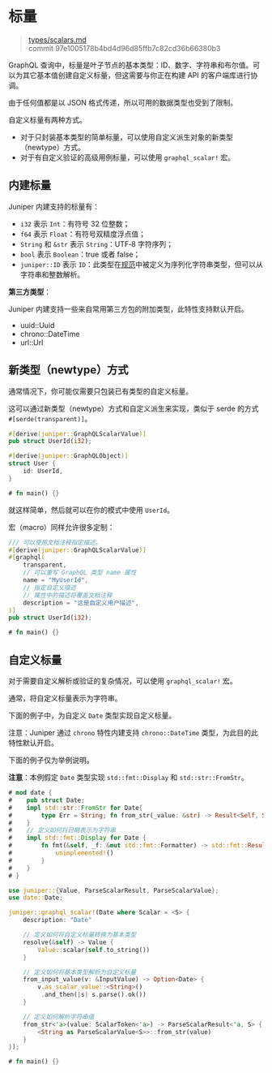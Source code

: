 # 标量

> [types/scalars.md](https://github.com/graphql-rust/juniper/blob/master/docs/book/content/types/scalars.md)
> <br />
> commit 97e1005178b4bd4d96d85ffb7c82cd36b66380b3

GraphQL 查询中，标量是叶子节点的基本类型：ID、数字、字符串和布尔值。可以为其它基本值创建自定义标量，但这需要与你正在构建 API 的客户端库进行协调。

由于任何值都是以 JSON 格式传递，所以可用的数据类型也受到了限制。

自定义标量有两种方式。

* 对于只封装基本类型的简单标量，可以使用自定义派生对象的新类型（newtype）方式。
* 对于有自定义验证的高级用例标量，可以使用 `graphql_scalar!` 宏。

## 内建标量

Juniper 内建支持的标量有：

* `i32` 表示 `Int`：有符号 32 位整数；
* `f64` 表示 `Float`：有符号双精度浮点值；
* `String` 和 `&str` 表示 `String`：UTF‐8 字符序列；
* `bool` 表示 `Boolean`：true 或者 false；
* `juniper::ID` 表示 `ID`：此类型在[规范](http://facebook.github.io/graphql/#sec-ID)中被定义为序列化字符串类型，但可以从字符串和整数解析。

**第三方类型**：

Juniper 内建支持一些来自常用第三方包的附加类型，此特性支持默认开启。

* uuid::Uuid
* chrono::DateTime
* url::Url

## 新类型（newtype）方式

通常情况下，你可能仅需要只包装已有类型的自定义标量。

这可以通过新类型（newtype）方式和自定义派生来实现，类似于 serde 的方式 `#[serde(transparent)]`。

```rust
#[derive(juniper::GraphQLScalarValue)]
pub struct UserId(i32);

#[derive(juniper::GraphQLObject)]
struct User {
    id: UserId,
}

# fn main() {}
```

就这样简单，然后就可以在你的模式中使用 `UserId`。

宏（macro）同样允许很多定制：

```rust
/// 可以使用文档注释指定描述。
#[derive(juniper::GraphQLScalarValue)]
#[graphql(
    transparent,
    // 可以重写 GraphQL 类型 name 属性
    name = "MyUserId",
    // 指定自定义描述
    // 属性中的描述将覆盖文档注释
    description = "这是自定义用户描述",
)]
pub struct UserId(i32);

# fn main() {}
```

## 自定义标量

对于需要自定义解析或验证的复杂情况，可以使用 `graphql_scalar!` 宏。

通常，将自定义标量表示为字符串。

下面的例子中，为自定义 `Date` 类型实现自定义标量。

注意：Juniper 通过 `chrono` 特性内建支持 `chrono::DateTime` 类型，为此目的此特性默认开启。

下面的例子仅为举例说明。

**注意**：本例假定 `Date` 类型实现 `std::fmt::Display` 和 `std::str::FromStr`。

```rust
# mod date { 
#    pub struct Date; 
#    impl std::str::FromStr for Date{ 
#        type Err = String; fn from_str(_value: &str) -> Result<Self, Self::Err> { unimplemented!() }
#    }
#    // 定义如何将日期表示为字符串
#    impl std::fmt::Display for Date {
#        fn fmt(&self, _f: &mut std::fmt::Formatter) -> std::fmt::Result {
#            unimplemented!()
#        }
#    }
# }

use juniper::{Value, ParseScalarResult, ParseScalarValue};
use date::Date;

juniper::graphql_scalar!(Date where Scalar = <S> {
    description: "Date"

    // 定义如何将自定义标量转换为基本类型
    resolve(&self) -> Value {
        Value::scalar(self.to_string())
    }

    // 定义如何将基本类型解析为自定义标量
    from_input_value(v: &InputValue) -> Option<Date> {
        v.as_scalar_value::<String>()
         .and_then(|s| s.parse().ok())
    }

    // 定义如何解析字符串值
    from_str<'a>(value: ScalarToken<'a>) -> ParseScalarResult<'a, S> {
        <String as ParseScalarValue<S>>::from_str(value)
    }
});

# fn main() {}
```

